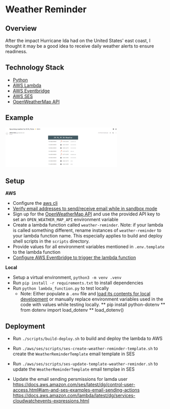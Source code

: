 # Weather Reminder

## Overview

After the impact Hurricane Ida had on the United States' east coast, I thought it may be a good idea to receive daily weather alerts to ensure readiness.

## Technology Stack

* [Python](https://www.python.org/)
* [AWS Lambda](https://aws.amazon.com/lambda/)
* [AWS Eventbridge](https://aws.amazon.com/eventbridge/)
* [AWS SES](https://aws.amazon.com/ses/)
* [OpenWeatherMap API](https://openweathermap.org/api)

## Example

<img src="./media/email_sample.PNG" alt="Weather email example" width="350px" />

## Setup

**AWS**

* Configure the [aws cli](https://docs.aws.amazon.com/cli/latest/userguide/cli-chap-configure.html)
* [Verify email addresses to send/receive email while in sandbox mode](https://docs.aws.amazon.com/ses/latest/DeveloperGuide/verify-email-addresses.html)
* Sign up for the [OpenWeatherMap API](https://openweathermap.org/appid) and use the provided API key to set an `OPEN_WEATHER_MAP_API` environment variable
* Create a lambda function called `weather-reminder`. Note: if your lambda is called something different, rename instances of `weather-reminder` to your lambda function name. This especially applies to build and deploy shell scripts in the `scripts` directory.
* Provide values for all environment variables mentioned in `.env.template` to the lambda function
* [Configure AWS Eventbridge to trigger the lambda function](https://docs.aws.amazon.com/eventbridge/latest/userguide/eb-run-lambda-schedule.html)

**Local**

* Setup a virtual environment, `python3 -m venv .venv`
* Run `pip install -r requirements.txt` to install dependencies
* Run `python lambda_function.py` to test locally
    * Note: Either populate a `.env` file and [load its contents for local development](https://github.com/theskumar/python-dotenv) or manually replace environment variables used in the code with values while testing locally.
    ** pip install python-dotenv
    ** from dotenv import load_dotenv
    ** load_dotenv()

## Deployment

* Run `./scripts/build-deploy.sh` to build and deploy the lambda to AWS
* Run `./aws/ses/scripts/ses-create-weather-reminder-template.sh` to create the `WeatherReminderTemplate` email template in SES
* Run `./aws/ses/scripts/ses-update-template-weather-reminder.sh` to update the `WeatherReminderTemplate` email templae in SES

* Update the email sending persmissions for lamda user
https://docs.aws.amazon.com/ses/latest/dg/control-user-access.html#iam-and-ses-examples-email-sending-actions
https://docs.aws.amazon.com/lambda/latest/dg/services-cloudwatchevents-expressions.html
